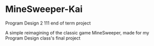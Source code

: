 # MineSweeper-Kai
Program Design 2 111 end of term project

A simple reimagining of the classic game MineSweeper, made for my Program Design class's final project

